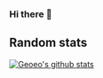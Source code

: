 ### Hi there 👋

## Random stats

[![Geoeo's github stats](https://github-readme-stats.vercel.app/api?username=geoeo)](https://github.com/anuraghazra/github-readme-stats)
